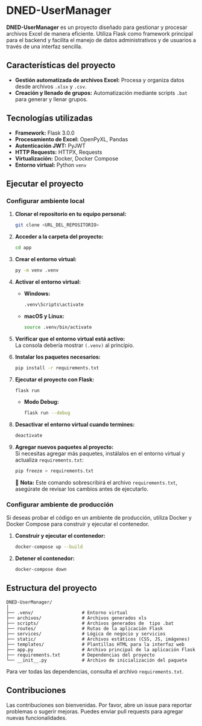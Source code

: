 # DNED-UserManager

**DNED-UserManager** es un proyecto diseñado para gestionar y procesar archivos Excel de manera eficiente. Utiliza Flask como framework principal para el backend y facilita el manejo de datos administrativos y de usuarios a través de una interfaz sencilla.

## Características del proyecto

- **Gestión automatizada de archivos Excel:** Procesa y organiza datos desde archivos `.xlsx` y `.csv`.
- **Creación y llenado de grupos:** Automatización mediante scripts `.bat` para generar y llenar grupos.

## Tecnologías utilizadas

- **Framework:** Flask 3.0.0
- **Procesamiento de Excel:** OpenPyXL, Pandas
- **Autenticación JWT:** PyJWT
- **HTTP Requests:** HTTPX, Requests
- **Virtualización:** Docker, Docker Compose
- **Entorno virtual:** Python `venv`

## Ejecutar el proyecto

### Configurar ambiente local

1. **Clonar el repositorio en tu equipo personal:**
   ```bash
   git clone <URL_DEL_REPOSITORIO>
   ```

2. **Acceder a la carpeta del proyecto:**
   ```bash
   cd app
   ```

3. **Crear el entorno virtual:**
   ```bash
   py -m venv .venv
   ```

4. **Activar el entorno virtual:**
   - **Windows:**
     ```bash
     .venv\Scripts\activate
     ```
   - **macOS y Linux:**
     ```bash
     source .venv/bin/activate
     ```

5. **Verificar que el entorno virtual está activo:**  
   La consola debería mostrar `(.venv)` al principio.

6. **Instalar los paquetes necesarios:**
   ```bash
   pip install -r requirements.txt
   ```

7. **Ejecutar el proyecto con Flask:**
   ```bash
   flask run
   ```
   - **Modo Debug:**
     ```bash
     flask run --debug
     ```

8. **Desactivar el entorno virtual cuando termines:**
   ```bash
   deactivate
   ```

9. **Agregar nuevos paquetes al proyecto:**  
   Si necesitas agregar más paquetes, instálalos en el entorno virtual y actualiza `requirements.txt`:
   ```bash
   pip freeze > requirements.txt
   ```
   🚨 **Nota:** Este comando sobrescribirá el archivo `requirements.txt`, asegúrate de revisar los cambios antes de ejecutarlo.

### Configurar ambiente de producción

Si deseas probar el código en un ambiente de producción, utiliza Docker y Docker Compose para construir y ejecutar el contenedor.

1. **Construir y ejecutar el contenedor:**
   ```bash
   docker-compose up --build
   ```

2. **Detener el contenedor:**
   ```bash
   docker-compose down
   ```

## Estructura del proyecto

```
DNED-UserManager/
│
├── .venv/                  # Entorno virtual
├── archivos/               # Archivos generados xls
├── scripts/                # Archivos generados de  tipo .bat
├── routes/                 # Rutas de la aplicación Flask
├── services/               # Lógica de negocio y servicios
├── static/                 # Archivos estáticos (CSS, JS, imágenes)
├── templates/              # Plantillas HTML para la interfaz web
├── app.py                  # Archivo principal de la aplicación Flask
├── requirements.txt        # Dependencias del proyecto
└── __init__.py             # Archivo de inicialización del paquete
```

Para ver todas las dependencias, consulta el archivo `requirements.txt`.

## Contribuciones

Las contribuciones son bienvenidas. Por favor, abre un issue para reportar problemas o sugerir mejoras. Puedes enviar pull requests para agregar nuevas funcionalidades.
